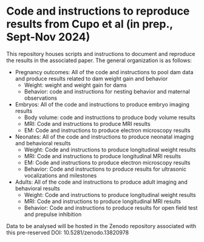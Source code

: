 # Code and instructions to reproduce results from Cupo et al (in prep., Sept-Nov 2024)
This repository houses scripts and instructions to document and reproduce the results in the associated paper. The general organization is as follows:

- Pregnancy outcomes: All of the code and instructions to pool dam data and produce results related to dam weight gain and behavior
  - Weight: weight and weight gain for dams
  - Behavior: code and instructions for nesting behavior and maternal observations
- Embryos: All of the code and instructions to produce embryo imaging results
  - Body volume: code and instructions to produce body volume results
  - MRI: Code and instructions to produce MRI results
  - EM: Code and instructions to produce electron microscopy results
- Neonates: All of the code and instructions to produce neonatal imaging and behavioral results
  - Weight: Code and instructions to produce longitudinal weight results
  - MRI: Code and instructions to produce longitudinal MRI results
  - EM: Code and instructions to produce electron microscopy results
  - Behavior: Code and instructions to produce results for ultrasonic vocalizations and milestones
- Adults: All of the code and instructions to produce adult imaging and behavioral results
  - Weight: Code and instructions to produce longitudinal weight results
  - MRI: Code and instructions to produce longitudinal MRI results
  - Behavior: Code and instructions to produce results for open field test and prepulse inhibition

Data to be analysed will be hosted in the Zenodo repository associated with this pre-reserved DOI: 10.5281/zenodo.13820978

